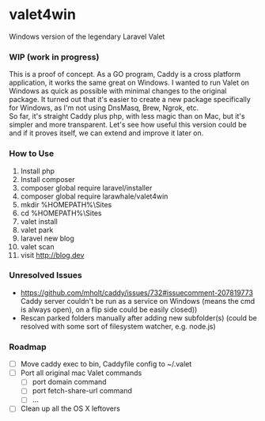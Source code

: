 # valet4win
Windows version of the legendary Laravel Valet

### WIP (work in progress)
This is a proof of concept. As a GO program, Caddy is a cross platform application, it works the same great on Windows.
I wanted to run Valet on Windows as quick as possible with minimal changes to the original package. It turned out that it's easier to create a new package specifically for Windows, as I'm not using DnsMasq, Brew, Ngrok, etc.  
So far, it's straight Caddy plus php, with less magic than on Mac, but it's simpler and more transparent. Let's see how useful this version could be and if it proves itself, we can extend and improve it later on.

### How to Use

1. Install php
2. Install composer
3. composer global require laravel/installer
4. composer global require larawhale/valet4win
5. mkdir %HOMEPATH%\Sites
6. cd %HOMEPATH%\Sites
7. valet install
8. valet park
9. laravel new blog
10. valet scan
11. visit http://blog.dev

### Unresolved Issues
* https://github.com/mholt/caddy/issues/732#issuecomment-207819773  
Caddy server couldn't be run as a service on Windows (means the cmd is always open), on a flip side could be easily closed))
* Rescan parked folders manually after adding new subfolder(s) (could be resolved with some sort of filesystem watcher, e.g. node.js)


### Roadmap
- [ ] Move caddy exec to bin, Caddyfile config to ~/.valet
- [ ] Port all original mac Valet commands
    - [ ] port domain command
    - [ ] port fetch-share-url command
    - [ ]  ...
- [ ] Clean up all the OS X leftovers